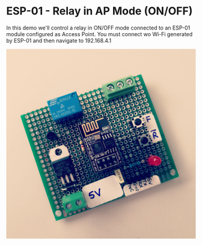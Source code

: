 # ESP-01 - Relay in AP Mode (ON/OFF)

In this demo we'll control a relay in ON/OFF mode connected to an ESP-01 module configured as Access Point.
You must connect wo Wi-Fi generated by ESP-01 and then navigate to 192.168.4.1

![ESP01_relay](/SingleRelay_APmode/relay_esp8266.jpg)
